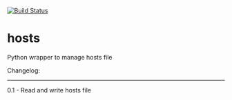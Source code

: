 [![Build Status](https://travis-ci.org/manojklm/hosts.svg?branch=master)](https://travis-ci.org/manojklm/hosts)

hosts
=====

Python wrapper to manage hosts file




Changelog:
**********


0.1 - Read and write hosts file